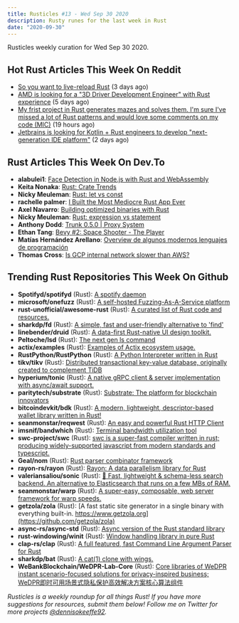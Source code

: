 ```yaml
---
title: Rusticles #13 - Wed Sep 30 2020
description: Rusty runes for the last week in Rust
date: "2020-09-30"
---
```


Rusticles weekly curation for Wed Sep 30 2020.

## Hot Rust Articles This Week On Reddit

- [So you want to live-reload Rust](https://www.reddit.com/r/rust/comments/j0ajdy/so_you_want_to_livereload_rust/) (3 days ago)
- [AMD is looking for a "3D Driver Development Engineer" with Rust experience](https://www.reddit.com/r/rust/comments/iz6ric/amd_is_looking_for_a_3d_driver_development/) (5 days ago)
- [My frist project in Rust generates mazes and solves them. I'm sure I've missed a lot of Rust patterns and would love some comments on my code (MIC)](https://www.reddit.com/r/rust/comments/j1xzvu/my_frist_project_in_rust_generates_mazes_and/) (19 hours ago)
- [Jetbrains is looking for Kotlin + Rust engineers to develop "next-generation IDE platform"](https://www.reddit.com/r/rust/comments/j0rrei/jetbrains_is_looking_for_kotlin_rust_engineers_to/) (2 days ago)

## Rust Articles This Week On Dev.To

- **alabulei1**: [Face Detection in Node.js  with Rust and WebAssembly](https://dev.to/alabulei1/high-performance-and-safe-ai-as-a-service-in-node-js-43lg)
- **Keita Nonaka**: [Rust: Crate Trends](https://dev.to/gumichocopengin8/rust-crate-trends-4ome)
- **Nicky Meuleman**: [Rust: let vs const](https://dev.to/nickymeuleman/rust-let-vs-const-1pcp)
- **rachelle palmer**: [I Built the Most Mediocre Rust App Ever](https://dev.to/techbelle/i-built-the-most-mediocre-rust-app-ever-20jm)
- **Axel Navarro**: [Building optimized binaries with Rust](https://dev.to/cloudx/building-optimized-binaries-with-rust-k8b)
- **Nicky Meuleman**: [Rust: expression vs statement](https://dev.to/nickymeuleman/rust-expression-vs-statement-2h7g)
- **Anthony Dodd**: [Trunk 0.5.0 | Proxy System](https://dev.to/thedodd/trunk-0-5-0-proxy-system-3426)
- **Ethan Tang**: [Bevy #2: Space Shooter - The Player](https://dev.to/ethanyidong/bevy-2-space-shooter-the-player-3e7d)
- **Matías Hernández Arellano**: [Overview de algunos modernos lenguajes de programación](https://dev.to/matiasfha/overview-de-algunos-modernos-lenguajes-de-programacion-4j45)
- **Thomas Cross**: [Is GCP internal network slower than AWS?](https://dev.to/chmoder/is-gcp-internal-network-slower-than-aws-e7g)

## Trending Rust Repositories This Week On Github

- **Spotifyd/spotifyd** (Rust): [A spotify daemon](https://github.com/Spotifyd/spotifyd)
- **microsoft/onefuzz** (Rust): [A self-hosted Fuzzing-As-A-Service platform](https://github.com/microsoft/onefuzz)
- **rust-unofficial/awesome-rust** (Rust): [A curated list of Rust code and resources.](https://github.com/rust-unofficial/awesome-rust)
- **sharkdp/fd** (Rust): [A simple, fast and user-friendly alternative to 'find'](https://github.com/sharkdp/fd)
- **linebender/druid** (Rust): [A data-first Rust-native UI design toolkit.](https://github.com/linebender/druid)
- **Peltoche/lsd** (Rust): [The next gen ls command](https://github.com/Peltoche/lsd)
- **actix/examples** (Rust): [Examples of Actix ecosystem usage.](https://github.com/actix/examples)
- **RustPython/RustPython** (Rust): [A Python Interpreter written in Rust](https://github.com/RustPython/RustPython)
- **tikv/tikv** (Rust): [Distributed transactional key-value database, originally created to complement TiDB](https://github.com/tikv/tikv)
- **hyperium/tonic** (Rust): [A native gRPC client & server implementation with async/await support.](https://github.com/hyperium/tonic)
- **paritytech/substrate** (Rust): [Substrate: The platform for blockchain innovators](https://github.com/paritytech/substrate)
- **bitcoindevkit/bdk** (Rust): [A modern, lightweight, descriptor-based wallet library written in Rust!](https://github.com/bitcoindevkit/bdk)
- **seanmonstar/reqwest** (Rust): [An easy and powerful Rust HTTP Client](https://github.com/seanmonstar/reqwest)
- **imsnif/bandwhich** (Rust): [Terminal bandwidth utilization tool](https://github.com/imsnif/bandwhich)
- **swc-project/swc** (Rust): [swc is a super-fast compiler written in rust; producing widely-supported javascript from modern standards and typescript.](https://github.com/swc-project/swc)
- **Geal/nom** (Rust): [Rust parser combinator framework](https://github.com/Geal/nom)
- **rayon-rs/rayon** (Rust): [Rayon: A data parallelism library for Rust](https://github.com/rayon-rs/rayon)
- **valeriansaliou/sonic** (Rust): [🦔 Fast, lightweight & schema-less search backend. An alternative to Elasticsearch that runs on a few MBs of RAM.](https://github.com/valeriansaliou/sonic)
- **seanmonstar/warp** (Rust): [A super-easy, composable, web server framework for warp speeds.](https://github.com/seanmonstar/warp)
- **getzola/zola** (Rust): [A fast static site generator in a single binary with everything built-in. https://www.getzola.org](https://github.com/getzola/zola)
- **async-rs/async-std** (Rust): [Async version of the Rust standard library](https://github.com/async-rs/async-std)
- **rust-windowing/winit** (Rust): [Window handling library in pure Rust](https://github.com/rust-windowing/winit)
- **clap-rs/clap** (Rust): [A full featured, fast Command Line Argument Parser for Rust](https://github.com/clap-rs/clap)
- **sharkdp/bat** (Rust): [A cat(1) clone with wings.](https://github.com/sharkdp/bat)
- **WeBankBlockchain/WeDPR-Lab-Core** (Rust): [Core libraries of WeDPR instant scenario-focused solutions for privacy-inspired business; WeDPR即时可用场景式隐私保护高效解决方案核心算法组件](https://github.com/WeBankBlockchain/WeDPR-Lab-Core)

_Rusticles is a weekly roundup for all things Rust! If you have more suggestions for resources, submit them below! Follow me on Twitter for more projects [@dennisokeeffe92](https://twitter.com/dennisokeeffe92)._